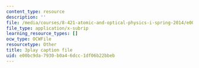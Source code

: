 ```yaml
---
content_type: resource
description: ''
file: /media/courses/8-421-atomic-and-optical-physics-i-spring-2014/e00bc9da7930b0a46dcc1df06b22bbeb_godnGvjmGZc.srt
file_type: application/x-subrip
learning_resource_types: []
ocw_type: OCWFile
resourcetype: Other
title: 3play caption file
uid: e00bc9da-7930-b0a4-6dcc-1df06b22bbeb
---
```

